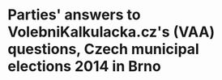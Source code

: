 # Parties' answers to VolebniKalkulacka.cz's (VAA) questions, Czech municipal elections 2014 in Brno